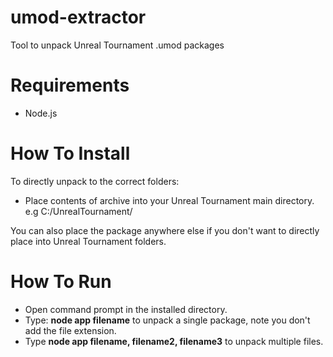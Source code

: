 # umod-extractor
 Tool to unpack Unreal Tournament .umod packages

# Requirements
- Node.js

# How To Install
To directly unpack to the correct folders:
- Place contents of archive into your Unreal Tournament main directory. e.g C:/UnrealTournament/

You can also place the package anywhere else if you don't want to directly place into Unreal Tournament folders.

# How To Run
- Open command prompt in the installed directory.
- Type: **node app filename** to unpack a single package, note you don't add the file extension.
- Type **node app filename, filename2, filename3** to unpack multiple files.


